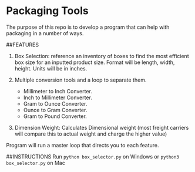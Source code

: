 # Packaging Tools

The purpose of this repo is to develop a program that can help with packaging in a number of ways.

##FEATURES
1. Box Selection: reference an inventory of boxes to find the most efficient box size for an inputted product size. Format will be length, width, height. Units will be in inches.

2. Multiple conversion tools and a loop to separate them.
    - Millimeter to Inch Converter.
    - Inch to Millimeter Converter.
    - Gram to Ounce Converter.
    - Ounce to Gram Converter.
    - Gram to Pound Converter.

3. Dimension Weight: Calculates Dimensional weight (most freight carriers will compare this to actual weight and charge the higher value)

Program will run a master loop that directs you to each feature.

##INSTRUCTIONS
Run `python box_selector.py` on Windows or `python3 box_selector.py` on Mac